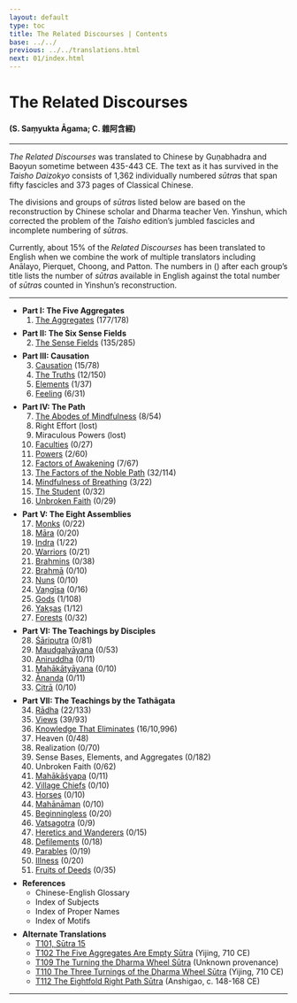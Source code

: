 ```yaml
---
layout: default
type: toc
title: The Related Discourses | Contents
base: ../../
previous: ../../translations.html
next: 01/index.html
---
```


<h1>The Related Discourses</h1>
<h4>(S. Saṃyukta Āgama; C. <span class="ch">雜阿含經</span>)</h4>
<hr/>
<div class="intro"><p><cite>The Related Discourses</cite> was translated to Chinese by Guṇabhadra and Baoyun sometime between 435-443 CE. The text as it has survived in the <cite>Taisho Daizokyo</cite> consists of 1,362 individually numbered <em>sūtra</em>s that span fifty fascicles and 373 pages of Classical Chinese.</p>

<p>The divisions and groups of <em>sūtra</em>s listed below are based on the reconstruction by Chinese scholar and Dharma teacher Ven. Yinshun, which corrected the problem of the <cite>Taisho</cite> edition’s jumbled fascicles and incomplete numbering of <em>sūtra</em>s.</p>

<p>Currently, about 15% of the <cite>Related Discourses</cite> has been translated to English when we combine the work of multiple translators including Anālayo, Pierquet, Choong, and Patton. The numbers in () after each group’s title lists the number of <em>sūtra</em>s available in English against the total number of <em>sūtra</em>s counted in Yinshun’s reconstruction.</p></div>

<hr/>

  <ul class="varga">
    <li style="margin-bottom: 0.5em"><strong>Part I: The Five Aggregates</strong>
      <ol> 
        <li><a href="01/index.html">The Aggregates</a> <span class="refs">(177/178)</span></li>
      </ol>
    </li>
    <li style="margin-bottom: 0.5em"><strong>Part II: The Six Sense Fields</strong>
      <ol start="2">
        <li><a href="02/index.html">The Sense Fields</a> <span class="refs">(135/285)</span></li>
      </ol>
    </li>
    <li style="margin-bottom: 0.5em"><strong>Part III: Causation</strong>
      <ol start="3">
        <li><a href="03/index.html">Causation</a> <span class="refs">(15/78)</span></li>
        <li><a href="04/index.html">The Truths</a> <span class="refs">(12/150)</span></li>
        <li><a href="05/index.html">Elements</a> <span class="refs">(1/37)</span></li>
        <li><a href="06/index.html">Feeling</a> <span class="refs">(6/31)</span></li>
      </ol>
    </li>
    <li style="margin-bottom: 0.5em"><strong>Part IV: The Path</strong>
      <ol start="7">
        <li><a href="07/index.html">The Abodes of Mindfulness</a> <span class="refs">(8/54)</span></li>
        <li>Right Effort <span class="refs">(lost)</span></li>
	      <li>Miraculous Powers <span class="refs">(lost)</span></li>
	      <li><a href="10/index.html">Faculties</a> <span class="refs">(0/27)</span></li>
	      <li><a href="11/index.html">Powers</a> <span class="refs">(2/60)</span></li>
	      <li><a href="12/index.html">Factors of Awakening</a> <span class="refs">(7/67)</span></li>
        <li><a href="13/index.html">The Factors of the Noble Path</a> <span class="refs">(32/114)</span></li>
        <li><a href="14/index.html">Mindfulness of Breathing</a> <span class="refs">(3/22)</span></li>
        <li><a href="15/index.html">The Student</a> <span class="refs">(0/32)</span></li>
        <li><a href="16/index.html">Unbroken Faith</a> <span class="refs">(0/29)</span></li>
      </ol>
    </li>
    <li style="margin-bottom: 0.5em"><strong>Part V: The Eight Assemblies</strong>
      <ol start="17">
        <li><a href="17/index.html">Monks</a> <span class="refs">(0/22)</span></li>
    	  <li><a href="18/index.html">Māra</a> <span class="refs">(0/20) </span></li>
    	  <li><a href="19/index.html">Indra</a> <span class="refs">(1/22)</span></li>
    	  <li><a href="20/index.html">Warriors</a> <span class="refs">(0/21)</span></li>
    	  <li><a href="21/index.html">Brahmins</a> <span class="refs">(0/38)</span></li>
    	  <li><a href="22/index.html">Brahmā</a> <span class="refs">(0/10)</span></li>
    	  <li><a href="23/index.html">Nuns</a> <span class="refs">(0/10)</span></li>
    	  <li><a href="24/index.html">Vaṇgīsa</a> <span class="refs">(0/16)</span></li>
    	  <li><a href="25/index.html">Gods</a> <span class="refs">(1/108)</span></li>
    	  <li><a href="26/index.html">Yakṣas</a> <span class="refs">(1/12)</span></li>
    	  <li><a href="27/index.html">Forests</a> <span class="refs">(0/32)</span></li>
      </ol>
    </li>
    <li style="margin-bottom: 0.5em"><strong>Part VI: The Teachings by Disciples</strong>
      <ol start="28">
        <li><a href="28/index.html">Śāriputra</a> <span class="refs">(0/81)</span></li>
    	  <li><a href="29/index.html">Maudgalyāyana</a> <span class="refs">(0/53)</span></li>
    	  <li><a href="30/index.html">Aniruddha</a> <span class="refs">(0/11)</span></li>
    	  <li><a href="31/index.html">Mahākātyāyana</a> <span class="refs">(0/10)</span></li>
        <li><a href="32/index.html">Ānanda</a> <span class="refs">(0/11)</span></li>
        <li><a href="33/index.html">Citrā</a> <span class="refs">(0/10)</span></li>
      </ol>
    </li>
    <li style="margin-bottom: 0.5em"><strong>Part VII: The Teachings by the Tathāgata</strong>
      <ol start="34">
        <li><a href="34/index.html">Rādha</a> <span class="refs">(22/133)</span></li>
    	  <li><a href="35/index.html">Views</a> <span class="refs">(39/93)</span></li>
        <li><a href="36/index.html">Knowledge That Eliminates</a> <span class="refs">(16/10,996)</span></li>
    	  <li>Heaven <span class="refs">(0/48)</span></li>
    	  <li>Realization <span class="refs">(0/70)</span></li>
    	  <li>Sense Bases, Elements, and Aggregates <span class="refs">(0/182)</span></li>
    	  <li>Unbroken Faith <span class="refs">(0/62)</span></li>
    	  <li><a href="41/index.html">Mahākāśyapa</a> <span class="refs">(0/11)</span></li>
    	  <li><a href="42/index.html">Village Chiefs</a> <span class="refs">(0/10)</span></li>
    	  <li><a href="43/index.html">Horses</a> <span class="refs">(0/10)</span></li>
    	  <li><a href="44/index.html">Mahānāman</a> <span class="refs">(0/10)</span></li>
    	  <li><a href="45/index.html">Beginningless</a> <span class="refs">(0/20)</span></li>
    	  <li><a href="46/index.html">Vatsagotra</a> <span class="refs">(0/9)</span></li>
    	  <li><a href="47/index.html">Heretics and Wanderers</a> <span class="refs">(0/15)</span></li>
        <li><a href="48/index.html">Defilements</a> <span class="refs">(0/18)</span></li>
    	  <li><a href="49/index.html">Parables</a> <span class="refs">(0/19)</span></li>
    	  <li><a href="50/index.html">Illness</a> <span class="refs">(0/20)</span></li>
    	  <li><a href="51/index.html">Fruits of Deeds</a> <span class="refs">(0/35)</span></li>
      </ol>
    </li>
    <li style="margin-bottom: 0.5em"><strong>References</strong>
      <ul>
        <li><!--<a href="00\glossary\index.html">-->Chinese-English Glossary<!--</a>--></li>
        <li>Index of Subjects</li>
        <li>Index of Proper Names</li>
        <li>Index of Motifs</li>
      </ul>
    </li>
    <li><strong>Alternate Translations</strong>
      <ul>
        <li><a href="../samyukta3/T101_15.html">T101, Sūtra 15</a></li>
        <li><a href="../other/T102.html">T102 The Five Aggregates Are Empty Sūtra</a> (Yijing, 710 CE)</li>
        <li><a href="../other/T109.html">T109 The Turning the Dharma Wheel Sūtra</a> (Unknown provenance)</li>
        <li><a href="../other/T110.html">T110 The Three Turnings of the Dharma Wheel Sūtra</a> (Yijing, 710 CE)</li>
        <li><a href="../other/T112.html">T112 The Eightfold Right Path Sūtra</a> (Anshigao, c. 148-168 CE)</li>
      </ul>
    </li>
</ul>

<hr/>